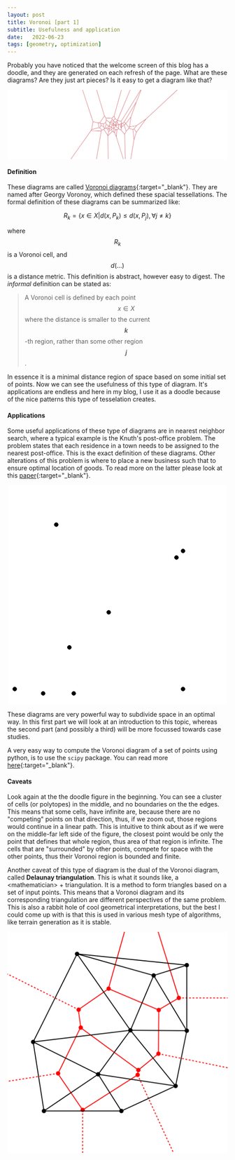 ```yaml
---
layout: post
title: Voronoi [part 1]
subtitle: Usefulness and application
date:   2022-06-23
tags: [geometry, optimization]
---
```


Probably you have noticed that the welcome screen of this blog has a doodle, and they 
are generated on each refresh of the page. What are these diagrams? Are they just art
pieces? Is it easy to get a diagram like that?


<img src="/assets/posts/voronoi/vor.png" style="display: block; margin: auto"/>


#### Definition
These diagrams are called [Voronoi diagrams](https://en.wikipedia.org/wiki/Voronoi_diagram){:target="_blank"}.
They are named after Georgy Voronoy, which defined these spacial tessellations. The formal definition of these 
diagrams can be summarized like:

$$R_k = \{x \in X  |  d(x, P_k) \leq d(x, P_j),  \forall j \neq k\}$$

where $$R_k$$ is a Voronoi cell, and $$d(...)$$ is a distance metric. This definition is abstract, however easy
to digest. The _informal_ definition can be stated as:
> A Voronoi cell is defined by each point $$x \in X$$ where the distance is 
> smaller to the current __$$k$$__-th region, rather than some other region __$$j$$__. 

In essence it is a minimal distance region of space based on some initial set of points. Now we can see the 
usefulness of this type of diagram. It's applications are endless and here in my blog, I use it as a doodle 
because of the nice patterns this type of tesselation creates.

#### Applications
Some useful applications of these type of diagrams are in nearest neighbor search, where a typical example is the 
Knuth's post-office problem. The problem states that each residence in a town needs to be assigned to the nearest
post-office. This is the exact definition of these diagrams. Other alterations of this problem is where to place a new business
such that to ensure optimal location of goods. To read more on the latter please look at this [paper](https://www.researchgate.net/publication/252032831_Weighted_Voronoi_Diagrams_for_Optimal_Location_of_Goods_and_Services_in_Planar_Maps){:target="_blank"}.


<img src="/assets/posts/voronoi/growth.gif" style="display: block; margin: auto"/>

These diagrams are very powerful way to subdivide space in an optimal way. In this first part we will look at an 
introduction to this topic, whereas the second part (and possibly a third) will be more focussed towards case studies.

A very easy way to compute the Voronoi diagram of a set of points using python, is to use the `scipy` package. You can read more
[here](https://docs.scipy.org/doc/scipy/reference/generated/scipy.spatial.Voronoi.html){:target="_blank"}.

#### Caveats 
Look again at the the doodle figure in the beginning. You can see a cluster of cells (or polytopes) in the middle, and no boundaries 
on the the edges. This means that some cells, have infinite are, because there are no "competing" points on that direction, thus, if we zoom out,
those regions would continue in a linear path. This is intuitive to think about as if we were on the middle-far left side of the figure, the closest
point would be only the point that defines that whole region, thus area of that region is infinite. The cells that are "surrounded" by other points,
compete for space with the other points, thus their Voronoi region is bounded and finite. 

Another caveat of this type of diagram is the dual of the Voronoi diagram, called __Delaunay triangulation__. This is what it sounds 
like, a \<mathematician\> + triangulation. It is a method to form triangles based on a set of input points. This means that 
a Voronoi diagram and its corresponding triangulation are different perspectives of the same problem. This is also a rabbit hole of 
cool geometrical interpretations, but the best I could come up with is that this is used in various mesh type of algorithms, like terrain generation as it
is stable. 

<img src="/assets/posts/voronoi/dual.png" style="display: block; margin: auto"/>

